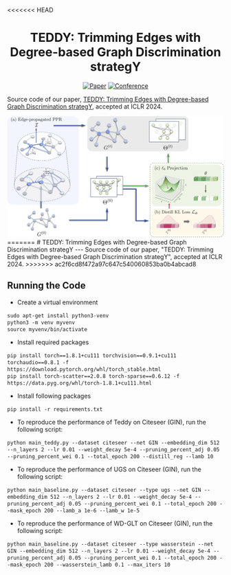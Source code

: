 <<<<<<< HEAD
<div align="center">  

# TEDDY: Trimming Edges with Degree-based Graph Discrimination strategY

[![Paper](https://img.shields.io/badge/cs.LG-arXiv%3A2402.01261-b31b1b.svg?logo=arxiv&color=b31b1b)](https://arxiv.org/abs/2402.01261)
[![Conference](https://img.shields.io/badge/ICLR-2024-74c92e.svg?color=74c92e
)](https://iclr.cc/) 

</div>

Source code of our paper, [TEDDY: Trimming Edges with Degree-based Graph Discrimination strategY](https://arxiv.org/abs/2402.01261), accepted at ICLR 2024.

<img src="figs/overall_framework.png" width="900"/>
=======
# TEDDY: Trimming Edges with Degree-based Graph Discrimination strategY
---
Source code of our paper, "TEDDY: Trimming Edges with Degree-based Graph Discrimination strategY", accepted at ICLR 2024.
>>>>>>> ac2f6cd8f472a97c647c540060853ba0b4abcad8

## Running the Code
- Create a virtual environment
```
sudo apt-get install python3-venv
python3 -m venv myvenv
source myvenv/bin/activate
```
- Install required packages
```
pip install torch==1.8.1+cu111 torchvision==0.9.1+cu111 torchaudio==0.8.1 -f https://download.pytorch.org/whl/torch_stable.html
pip install torch-scatter==2.0.8 torch-sparse==0.6.12 -f https://data.pyg.org/whl/torch-1.8.1+cu111.html
```
- Install following packages
```
pip install -r requirements.txt
```
- To reproduce the performance of Teddy on Citeseer (GIN), run the following script:
```
python main_teddy.py --dataset citeseer --net GIN --embedding_dim 512 --n_layers 2 --lr 0.01 --weight_decay 5e-4 --pruning_percent_adj 0.05 --pruning_percent_wei 0.1 --total_epoch 200 --distill_reg --lamb 10 
```
- To reproduce the performance of UGS on Citeseer (GIN), run the following script:
```
python main_baseline.py --dataset citeseer --type ugs --net GIN --embedding_dim 512 --n_layers 2 --lr 0.01 --weight_decay 5e-4 --pruning_percent_adj 0.05 --pruning_percent_wei 0.1 --total_epoch 200 --mask_epoch 200 --lamb_a 1e-6 --lamb_w 1e-5
```
- To reproduce the performance of WD-GLT on Citeseer (GIN), run the following script:
```
python main_baseline.py --dataset citeseer --type wasserstein --net GIN --embedding_dim 512 --n_layers 2 --lr 0.01 --weight_decay 5e-4 --pruning_percent_adj 0.05 --pruning_percent_wei 0.1 --total_epoch 200 --mask_epoch 200 --wasserstein_lamb 0.1 --max_iters 10
```
